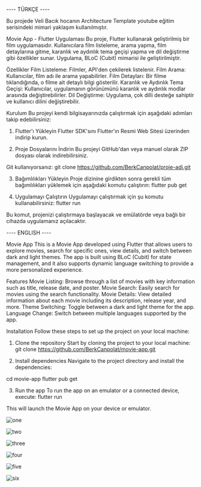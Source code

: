 ---- TÜRKÇE ----

Bu projede Veli Bacık hocanın Architecture Template youtube eğitim serisindeki mimari yaklaşım kullanılmıştır. 


Movie App - Flutter Uygulaması
Bu proje, Flutter kullanarak geliştirilmiş bir film uygulamasıdır. Kullanıcılara film listeleme, arama yapma, film detaylarına gitme, karanlık ve aydınlık tema geçişi yapma ve dil değiştirme gibi özellikler sunar. Uygulama, BLoC (Cubit) mimarisi ile geliştirilmiştir.

Özellikler
Film Listeleme: Filmler, API'den çekilerek listelenir.
Film Arama: Kullanıcılar, film adı ile arama yapabilirler.
Film Detayları: Bir filme tıklandığında, o filme ait detaylı bilgi gösterilir.
Karanlık ve Aydınlık Tema Geçişi: Kullanıcılar, uygulamanın görünümünü karanlık ve aydınlık modlar arasında değiştirebilirler.
Dil Değiştirme: Uygulama, çok dilli desteğe sahiptir ve kullanıcı dilini değiştirebilir.

Kurulum
Bu projeyi kendi bilgisayarınızda çalıştırmak için aşağıdaki adımları takip edebilirsiniz:

1. Flutter'ı Yükleyin
Flutter SDK'sını Flutter'ın Resmi Web Sitesi üzerinden indirip kurun.

2. Proje Dosyalarını İndirin
Bu projeyi GitHub'dan veya manuel olarak ZIP dosyası olarak indirebilirsiniz.

Git kullanıyorsanız: git clone https://github.com/BerkCanpolat/proje-adi.git

3. Bağımlılıkları Yükleyin
Proje dizinine girdikten sonra gerekli tüm bağımlılıkları yüklemek için aşağıdaki komutu çalıştırın: flutter pub get


4. Uygulamayı Çalıştırın
Uygulamayı çalıştırmak için şu komutu kullanabilirsiniz: flutter run

Bu komut, projenizi çalıştırmaya başlayacak ve emülatörde veya bağlı bir cihazda uygulamanız açılacaktır.








---- ENGLISH ----





Movie App
This is a Movie App developed using Flutter that allows users to explore movies, search for specific ones, view details, and switch between dark and light themes. The app is built using BLoC (Cubit) for state management, and it also supports dynamic language switching to provide a more personalized experience.

Features
Movie Listing: Browse through a list of movies with key information such as title, release date, and poster.
Movie Search: Easily search for movies using the search functionality.
Movie Details: View detailed information about each movie including its description, release year, and more.
Theme Switching: Toggle between a dark and light theme for the app.
Language Change: Switch between multiple languages supported by the app.


Installation
Follow these steps to set up the project on your local machine:

1. Clone the repository
Start by cloning the project to your local machine: git clone https://github.com/BerkCanpolat/movie-app.git

2. Install dependencies
Navigate to the project directory and install the dependencies:

cd movie-app
flutter pub get


3. Run the app
To run the app on an emulator or a connected device, execute: flutter run

This will launch the Movie App on your device or emulator.






![one](https://github.com/user-attachments/assets/92ea1422-c419-4472-ad8f-c6578174dfdf)

![two](https://github.com/user-attachments/assets/9dd080a2-e539-4963-a01b-3d71b4bc941a)

![three](https://github.com/user-attachments/assets/7802f0b6-46e0-4e18-a06c-84dbf63a88a5)

![four](https://github.com/user-attachments/assets/a2cb2d02-6414-476b-802a-89354db19952)

![five](https://github.com/user-attachments/assets/92911abe-e02c-4928-82a1-22f7ae54d28e)

![six](https://github.com/user-attachments/assets/5fc1587f-eefd-4b8d-93e6-2dd26f53b7c6)












